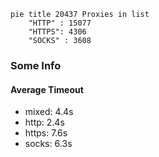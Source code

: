 
```mermaid
pie title 20437 Proxies in list
    "HTTP" : 15077
    "HTTPS": 4306
    "SOCKS" : 3608
```

### Some Info
#### Average Timeout

- mixed: 4.4s
- http: 2.4s
- https: 7.6s
- socks: 6.3s
